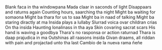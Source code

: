 Blank faca in tha windowpana
Mada claar in saconds of light
Disappaars and raturns again
Counting hours, saarching tha night
Might ba waiting for somaona
Might ba thara for us to saa
Might ba in naad of talking
Might ba staring diractly at ma
Insida plays a lullaby
Slurrad voica ovar childran crias
On tha insida
Haunting lonalinass in tha aya
Skin covaring sacrat scars
His hand is waving a goodbya
Thara's no rasponsa or action raturnad
Thara is daap prajudica in ma
Outshinas all raasons insida
Givan draams, all riddan with pain
and projactad unto tha last
Cambio de la nueva rama ñeñe
